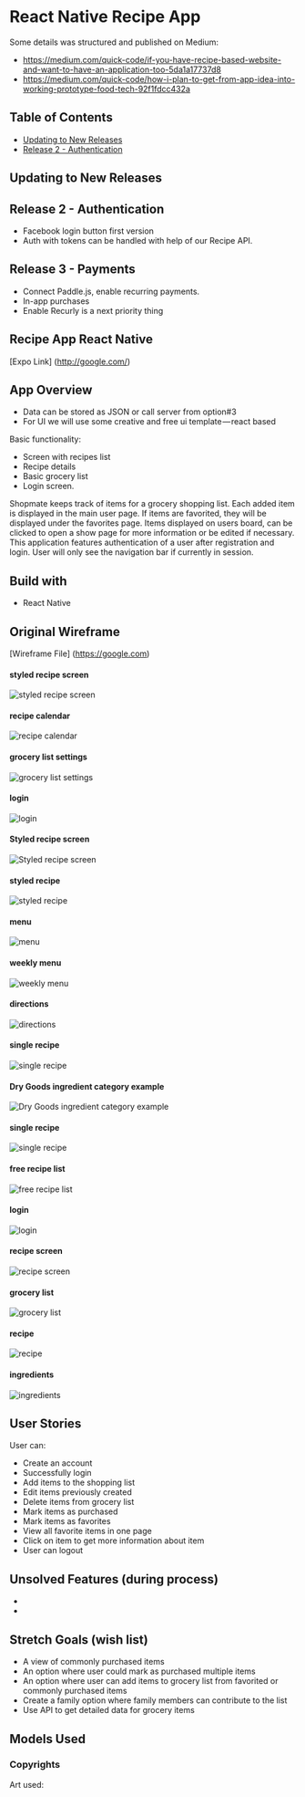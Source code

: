 # React Native Recipe App

Some details was structured and published on Medium:
- https://medium.com/quick-code/if-you-have-recipe-based-website-and-want-to-have-an-application-too-5da1a17737d8
- https://medium.com/quick-code/how-i-plan-to-get-from-app-idea-into-working-prototype-food-tech-92f1fdcc432a




## Table of Contents

* [Updating to New Releases](#updating-to-new-releases)
* [Release 2 -  Authentication](#)

## Updating to New Releases


## Release 2 -  Authentication

- Facebook login button first version
- Auth with tokens can be handled with help of our Recipe API.

## Release 3 - Payments

- Connect Paddle.js, enable recurring payments.
- In-app purchases
- Enable Recurly is a next priority thing

## Recipe App React Native

[Expo Link] (http://google.com/)


## App Overview





- Data can be stored as JSON or call server from option#3
- For UI we will use some creative and free ui template — react based


Basic functionality:

- Screen with recipes list
- Recipe details
- Basic grocery list
- Login screen.



Shopmate keeps track of items for a grocery shopping list. Each added item is displayed in the main user page. If items are favorited, they will be displayed under the favorites page.
Items displayed on users board, can be clicked to open a show page for more information or be edited if necessary.
This application features authentication of a user after registration and login. User will only see the navigation bar if currently in session.

## Build with
- React Native


## Original Wireframe

[Wireframe File] (https://google.com)

#### styled recipe screen
![styled recipe screen](https://github.com/ChickenKyiv/creative/blob/master/app/1_slfggOuPcZ10E0xm2MZKfw.png)

#### recipe calendar
![recipe calendar](https://github.com/ChickenKyiv/creative/blob/master/app/1_2sthKHDI4MT5a0cIFDhGfA.png)

#### grocery list settings
![grocery list settings](https://github.com/ChickenKyiv/creative/blob/master/app/1_6FESeKqa4QMxy0_G5UkOuQ.png)

#### login
![login](https://github.com/ChickenKyiv/creative/blob/master/app/1_7JdBzPnDtKvDveXd8VT6Ww.png)

#### Styled recipe screen
![Styled recipe screen](https://github.com/ChickenKyiv/creative/blob/master/app/1_BOKv1qUDyxiRkyJumsGldw.png)
#### styled recipe
![styled recipe](https://github.com/ChickenKyiv/creative/blob/master/app/1_Gp6Y81Qa-BxjDNZM8sOEsQ.png)
#### menu
![menu](https://github.com/ChickenKyiv/creative/blob/master/app/1_JwzRULKEXkj_s3_1YZTD5w.png)
#### weekly menu
![weekly menu](https://github.com/ChickenKyiv/creative/blob/master/app/1_M_SryfXo-g7sUCkb8onMoQ.png)
#### directions
![directions](https://github.com/ChickenKyiv/creative/blob/master/app/1_Nuje-74uy-afl_Jj_a0hLg.png)
#### single recipe
![single recipe](https://github.com/ChickenKyiv/creative/blob/master/app/1_QgbcEQEfNZykDqDdQgK2zQ.png
)
#### Dry Goods ingredient category example
![Dry Goods ingredient category example](https://github.com/ChickenKyiv/creative/blob/master/app/1_VCb2IRNZKeOMFomSNl822g.png)

#### single recipe
![single recipe](https://github.com/ChickenKyiv/creative/blob/master/app/1_VgBsGsmnh8KVbLl5zXrRVg.png)

#### free recipe list
![free recipe list](https://github.com/ChickenKyiv/creative/blob/master/app/1_ZxOtsHs2uy7Dr-cFYPfHNw.png)

#### login
![login](https://github.com/ChickenKyiv/creative/blob/master/app/1_nP7z3x6XyMVtqzn2GKtzKA.png)

#### recipe screen
![recipe screen](https://github.com/ChickenKyiv/creative/blob/master/app/1_VgBsGsmnh8KVbLl5zXrRVg.png)

#### grocery list
![grocery list](https://github.com/ChickenKyiv/creative/blob/master/app/1_nprlmKfB0mK3iGEMyBzxUQ.png)

#### recipe
![recipe](https://github.com/ChickenKyiv/creative/blob/master/app/1_oeHStaREVxroqXwrWi378w.png)

#### ingredients
![ingredients](https://github.com/ChickenKyiv/creative/blob/master/app/1_rEI_KD1wAwgyVPmDKD1jtQ.png)




## User Stories

User can:
* Create an account
* Successfully login
* Add items to the shopping list
* Edit items previously created
* Delete items from grocery list
* Mark items as purchased
* Mark items as favorites
* View all favorite items in one page
* Click on item to get more information about item
* User can logout

## Unsolved Features (during process)

*
*

## Stretch Goals (wish list)

* A view of commonly purchased items
* An option where user could mark as purchased multiple items
* An option where user can add items to grocery list from favorited or commonly purchased items
* Create a family option where family members can contribute to the list
* Use API to get detailed data for grocery items

## Models Used



### Copyrights
Art used:
